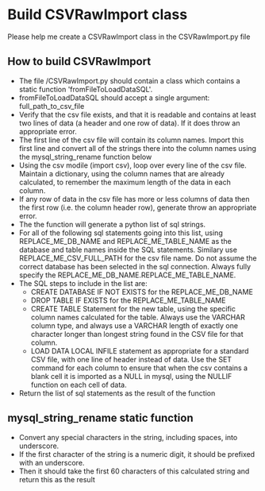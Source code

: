 Build CSVRawImport class
=======

Please help me create a CSVRawImport class in the CSVRawImport.py file

How to build CSVRawImport
-------

* The file /CSVRawImport.py should contain a class which contains a static function 'fromFileToLoadDataSQL'.
* fromFileToLoadDataSQL should accept a single argument: full_path_to_csv_file
* Verify that the csv file exists, and that it is readable and contains at least two lines of data (a header and one row of data). If it does throw an appropriate error.
* The first line of the csv file will contain its column names. Import this first line and convert all of the strings there into the column names using the mysql_string_rename function below
* Using the csv modile (import csv), loop over every line of the csv file. Maintain a dictionary, using the column names that are already calculated, to remember the maximum length of the data in each column.
* If any row of data in the csv file has more or less columns of data then the first row (i.e. the column header row), generate throw an appropriate error.
* The the function will generate a python list of sql strings.
* For all of the following sql statements going into this list, using REPLACE_ME_DB_NAME and REPLACE_ME_TABLE_NAME as the database and table names inside the SQL statements. Similary use REPLACE_ME_CSV_FULL_PATH for the csv file name. Do not assume the correct database has been selected in the sql connection. Always fully specify the REPLACE_ME_DB_NAME.REPLACE_ME_TABLE_NAME.  
* The SQL steps to include in the list are:
  * CREATE DATABASE IF NOT EXISTS for the REPLACE_ME_DB_NAME
  * DROP TABLE IF EXISTS for the REPLACE_ME_TABLE_NAME
  * CREATE TABLE Statement for the new table, using the specific column names calculated for the table. Always use the VARCHAR column type, and always use a VARCHAR length of exactly one character longer than longest string found in the CSV file for that column.
  * LOAD DATA LOCAL INFILE  statement as appropriate for a standard CSV file, with one line of header instead of data. Use the SET command for each column to ensure that when the csv contains a blank cell it is imported as a NULL in mysql, using the NULLIF function on each cell of data.
* Return the list of sql statements as the result of the function

mysql_string_rename static function
--------

* Convert any special characters in the string, including spaces, into underscore.
* If the first character of the string is a numeric digit, it should be prefixed with an underscore.
* Then it should take the first 60 characters of this calculated string and return this as the result
